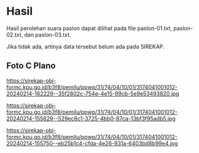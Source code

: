 # Hasil

Hasil perolehan suara paslon dapat dilihat pada file paslon-01.txt, paslon-02.txt, dan paslon-03.txt.

Jika tidak ada, artinya data tersebut belum ada pada SIREKAP.

## Foto C Plano

https://sirekap-obj-formc.kpu.go.id/b3f8/pemilu/ppwp/31/74/04/10/01/3174041001012-20240214-162229--35f2802c-754e-4e15-99cb-5e9e53493820.jpg

https://sirekap-obj-formc.kpu.go.id/b3f8/pemilu/ppwp/31/74/04/10/01/3174041001012-20240214-155829--529ec8c1-3725-4bb0-87ca-13bf3f95adb5.jpg

https://sirekap-obj-formc.kpu.go.id/b3f8/pemilu/ppwp/31/74/04/10/01/3174041001012-20240214-155750--eb25b1c4-cfda-4e26-931a-6403bd8b99e4.jpg

